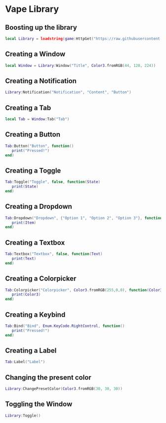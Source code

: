 # Vape Library

## Boosting up the library
```lua
local Library = loadstring(game:HttpGet("https://raw.githubusercontent.com/Random-Nooby/Projects/main/Librarys/Vape/Vape%20Source.lua"))()
```

## Creating a Window
```lua
local Window = Library:Window("Title", Color3.fromRGB(44, 120, 224))
```

## Creating a Notification
```lua
Library:Notification("Notification", "Content", "Button")
```

## Creating a Tab
```lua
local Tab = Window:Tab("Tab")
```

## Creating a Button
```lua
Tab:Button("Button", function()
   print("Pressed!")
end)
```

## Creating a Toggle
```lua
Tab:Toggle("Toggle", false, function(State)
   print(State)
end)
```

## Creating a Dropdown
```lua
Tab:Dropdown("Dropdown", {"Option 1", "Option 2", "Option 3"}, function(Item)
   print(Item)
end)
```

## Creating a Textbox
```lua
Tab:Textbox("Textbox", false, function(Text)
   print(Text)
end)
```

## Creating a Colorpicker
```lua
Tab:Colorpicker("Colorpicker", Color3.fromRGB(255,0,0), function(Color3)
   print(Color3)
end)
```

## Creating a Keybind
```lua
Tab:Bind("Bind", Enum.KeyCode.RightControl, function()
   print("Pressed!")
end)
```

## Creating a Label
```lua
Tab:Label("Label")
```

## Changing the present color
```lua
Library:ChangePresetColor(Color3.fromRGB(30, 30, 30))
```

## Toggling the Window
```lua
Library:Toggle()
```
